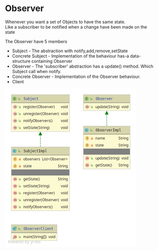 # Observer

Whenever you want a set of Objects to have the same state. 
<br>Like a subscriber to be notified when a change have been made on the state

The Observer have 5 members
* Subject - The abstraction with notify,add,remove,setState
* Concrete Subject - Implementation of the behaviour has-a data-structure containing Observer
* Observer - The 'subscriber' abstraction has a update() method. Which Subject call when notify.
* Concrete Observer - Implementation of the Observer behaviour.
* Client


![alt text](observer.png)